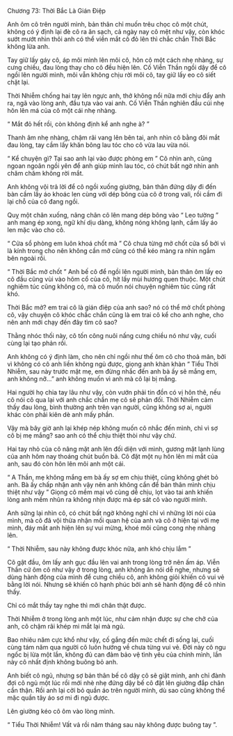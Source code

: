 




Chương 73: Thời Bắc Là Gián Điệp


Anh ôm cô trên người mình, bản thân chỉ muốn trêu chọc cô một chút, không có ý định lại đè cô ra ăn sạch, cả ngày nay cô mệt như vậy, còn khóc sướt mướt nhìn thôi anh có thể viền mắt cô đỏ lên thì chắc chắn Thời Bắc không lừa anh.

Tay giữ lấy gáy cô, áp môi mình lên môi cô, hôn cô một cách nhẹ nhàng, sự cưng chiều, đau lòng thay cho cô đều hiện lên. Cố Viễn Thần ngồi dậy để cô ngồi lên người mình, môi vẫn không chịu rời môi cô, tay giữ lấy eo cô siết chặt lại.

Thời Nhiễm chống hai tay lên ngực anh, thở không nổi nữa mới chịu đẩy anh ra, ngã vào lòng anh, đầu tựa vào vai anh. Cố Viễn Thần nghiên đầu cúi nhẹ hôn lên má của cô một cái nhẹ nhàng.

“ Mắt đỏ hết rồi, còn không định kể anh nghe à? ”

Thanh âm nhẹ nhàng, chậm rãi vang lên bên tai, anh nhìn cô bằng đôi mắt đau lòng, tay cầm lấy khăn bông lau tóc cho cô vừa lau vừa nói.



“ Kể chuyện gì? Tại sao anh lại vào được phòng em ” Cô nhìn anh, cũng ngoan ngoãn ngồi yên để anh giúp mình lau tóc, có chút bất ngờ nhìn anh chăm chăm không rời mắt.

Anh không vội trả lời để cô ngồi xuống giường, bản thân đứng dậy đi đến bàn cầm lấy áo khoác len cùng với dép bông của cô ở trong vali, rồi cầm đi lại chỗ của cô đang ngồi.

Quỵ một chân xuống, nâng chân cô lên mang dép bông vào “ Leo tường ” anh mang ép xong, ngữ khí dịu dàng, không nóng không lạnh, cầm lấy áo len mặc vào cho cô.

“ Cửa sổ phòng em luôn khoá chốt mà ” Cô chưa từng mở chốt cửa sổ bởi vì là kính trong cho nên không cần mở cũng có thể kéo màng ra nhìn ngắm bên ngoài rồi.

“ Thời Bắc mở chốt ” Anh bế cô để ngồi lên người mình, bản thân ôm lấy eo cô đầu cũng vùi vào hõm cổ của cô, hít lấy mùi hương quen thuộc. Một chút nghiêm túc cũng không có, mà cô muốn nói chuyện nghiêm túc cũng rất khó.

Thời Bắc mở? em trai cô là gián điệp của anh sao? nó có thể mở chốt phòng cô, vậy chuyện cô khóc chắc chắn cũng là em trai cô kể cho anh nghe, cho nên anh mới chạy đến đây tìm cô sao?

Thằng nhóc thối này, cô tốn công nuôi nấng cưng chiều nó như vậy, cuối cùng lại tạo phản rồi.

Anh không có ý định làm, cho nên chỉ ngồi như thế ôm cô cho thoả mãn, bởi vì không có cô anh liền không ngủ được, giọng anh khàn khàn “ Tiểu Thời Nhiễm, sau này trước mặt mẹ, em đừng nhắc đến anh bà ấy sẽ mắng em, anh không nỡ...” anh không muốn vì anh mà cô lại bị mắng.



Hai người họ chia tay lâu như vậy, còn vướn phải tin đồn có vị hôn thê, nếu cô nói cô qua lại với anh chắc chắn mẹ cô sẽ phản đối. Thời Nhiễm cảm thấy đau lòng, bình thường anh trên vạn người, cũng không sợ ai, người khác còn phải kiên dè anh mấy phần.

Vậy mà bây giờ anh lại khép nép không muốn cô nhắc đến mình, chỉ vì sợ cô bị mẹ mắng? sao anh có thể chịu thiệt thòi như vậy chứ.

Hai tay nhỏ của cô nâng mặt anh lên đối diện với mình, gương mặt lạnh lùng của anh hôm nay thoáng chút buồn bã. Cô đặt một nụ hôn lên mi mắt của anh, sau đó còn hôn lên môi anh một cái.

“ A Thần, mẹ không mắng em bà ấy sợ em chịu thiệt, cũng không ghét bỏ anh. Bà ấy chấp nhận anh vậy nên anh không cần để bản thân mình chịu thiệt như vậy ” Giọng cô mềm mại vô cùng dễ chịu, lọt vào tai anh khiến lòng anh mềm nhũn ra không nhịn được mà ép sát cô vào người mình.

Anh sững lại nhìn cô, có chút bất ngờ không nghĩ chỉ vì những lời nói của mình, mà cô đã vội thừa nhận mối quan hệ của anh và cô ở hiện tại với mẹ mình, đáy mắt anh hiện lên sự vui mừng, khoé môi cũng cong nhẹ nhàng lên.

“ Thời Nhiễm, sau này không được khóc nữa, anh khó chịu lắm ”

Cô gật đầu, ôm lấy anh gục đầu lên vai anh trong lòng trở nên ấm áp. Viễn Thần cứ ôm cô như vậy ở trong lòng, anh không ăn nói dễ nghe, nhưng sẽ dùng hành động của mình để cưng chiều cô, anh không giỏi khiến cô vui vẻ bằng lời nói. Nhưng sẽ khiến cô hạnh phúc bởi anh sẽ hành động để cô nhìn thấy.

Chỉ có mắt thấy tay nghe thì mới chân thật được.

Thời Nhiễm ở trong lòng anh một lúc, như cảm nhận được sự che chở của anh, cô chậm rãi khép mi mắt lại mà ngủ.

Bao nhiêu năm cực khổ như vậy, cố gắng đến mức chết đi sống lại, cuối cùng tám năm qua người cô luôn hướng về chưa từng vui vẻ. Đời này cô ngu ngốc bị lừa một lần, không đủ can đảm bảo vệ tình yêu của chính mình, lần này cô nhất định không buông bỏ anh.

Anh biết cô ngủ, nhưng sợ bản thân bế cô dậy cô sẽ giật mình, anh chỉ đành đợi cô ngủ một lúc rồi mới nhè nhẹ đứng dậy bế cô đặt lên giường đắp chăn cẩn thận. Rồi anh lại cởi bỏ quần áo trên người mình, dù sao cũng không thể mặc quần tây áo sơ mi đi ngủ được.

Lên giường kéo cô ôm vào lòng mình.

“ Tiểu Thời Nhiễm! Vất vả rồi năm tháng sau này không được buông tay ”.




